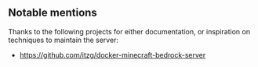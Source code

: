 ## Notable mentions

Thanks to the following projects for either documentation, or inspiration on
techniques to maintain the server:

- https://github.com/itzg/docker-minecraft-bedrock-server
